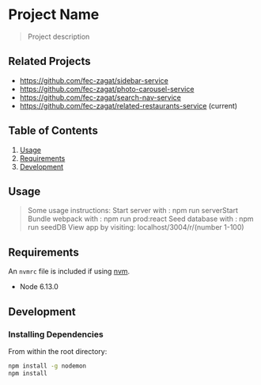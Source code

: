 # Project Name

> Project description

## Related Projects

  - https://github.com/fec-zagat/sidebar-service
  - https://github.com/fec-zagat/photo-carousel-service
  - https://github.com/fec-zagat/search-nav-service
  - https://github.com/fec-zagat/related-restaurants-service (current)

## Table of Contents

1. [Usage](#Usage)
1. [Requirements](#requirements)
1. [Development](#development)

## Usage

> Some usage instructions:
Start server with : npm run serverStart
Bundle webpack with : npm run prod:react
Seed database with : npm run seedDB
View app by visiting: localhost/3004/r/(number 1-100)

## Requirements

An `nvmrc` file is included if using [nvm](https://github.com/creationix/nvm).

- Node 6.13.0

## Development

### Installing Dependencies

From within the root directory:

```sh
npm install -g nodemon
npm install
```

